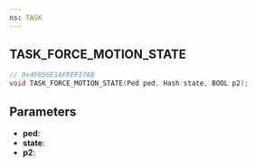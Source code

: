 ```yaml
---
ns: TASK
---
```

## TASK_FORCE_MOTION_STATE

```c
// 0x4F056E1AFFEF17AB
void TASK_FORCE_MOTION_STATE(Ped ped, Hash state, BOOL p2);
```

## Parameters
* **ped**:
* **state**:
* **p2**:
